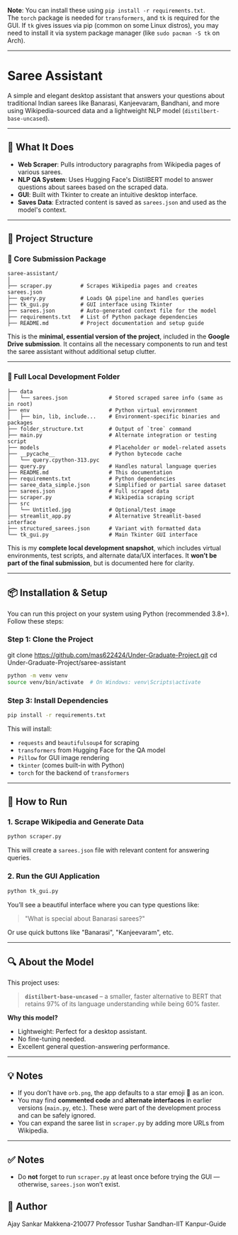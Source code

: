 **Note**: You can install these using `pip install -r requirements.txt`.  
The `torch` package is needed for `transformers`, and `tk` is required for the GUI. If `tk` gives issues via pip (common on some Linux distros), you may need to install it via system package manager (like `sudo pacman -S tk` on Arch).

---

# Saree Assistant

A simple and elegant desktop assistant that answers your questions about traditional Indian sarees like Banarasi, Kanjeevaram, Bandhani, and more using Wikipedia-sourced data and a lightweight NLP model (`distilbert-base-uncased`).

---

## 🧠 What It Does

- **Web Scraper**: Pulls introductory paragraphs from Wikipedia pages of various sarees.
- **NLP QA System**: Uses Hugging Face's DistilBERT model to answer questions about sarees based on the scraped data.
- **GUI**: Built with Tkinter to create an intuitive desktop interface.
- **Saves Data**: Extracted content is saved as `sarees.json` and used as the model's context.

---

## 📂 Project Structure

### 🔹 Core Submission Package

```text
saree-assistant/
│
├── scraper.py         # Scrapes Wikipedia pages and creates sarees.json
├── query.py           # Loads QA pipeline and handles queries
├── tk_gui.py          # GUI interface using Tkinter
├── sarees.json        # Auto-generated context file for the model
├── requirements.txt   # List of Python package dependencies
├── README.md          # Project documentation and setup guide
```

This is the **minimal, essential version of the project**, included in the **Google Drive submission**. It contains all the necessary components to run and test the saree assistant without additional setup clutter.

---

### 🔸 Full Local Development Folder

```text
├── data
│   └── sarees.json             # Stored scraped saree info (same as in root)
├── env                         # Python virtual environment
│   ├── bin, lib, include...    # Environment-specific binaries and packages
├── folder_structure.txt        # Output of `tree` command
├── main.py                     # Alternate integration or testing script
├── models                      # Placeholder or model-related assets
├── __pycache__                 # Python bytecode cache
│   └── query.cpython-313.pyc
├── query.py                    # Handles natural language queries
├── README.md                   # This documentation
├── requirements.txt            # Python dependencies
├── saree_data_simple.json      # Simplified or partial saree dataset
├── sarees.json                 # Full scraped data
├── scraper.py                  # Wikipedia scraping script
├── src
│   └── Untitled.jpg            # Optional/test image
├── streamlit_app.py            # Alternative Streamlit-based interface
├── structured_sarees.json      # Variant with formatted data
└── tk_gui.py                   # Main Tkinter GUI interface
```

This is my **complete local development snapshot**, which includes virtual environments, test scripts, and alternate data/UX interfaces. It **won’t be part of the final submission**, but is documented here for clarity.

---

## 📦 Installation & Setup

You can run this project on your system using Python (recommended 3.8+). Follow these steps:

### Step 1: Clone the Project

 git clone https://github.com/mas622424/Under-Graduate-Project.git
 cd Under-Graduate-Project/saree-assistant


```bash
python -m venv venv
source venv/bin/activate  # On Windows: venv\Scripts\activate
```

### Step 3: Install Dependencies

```bash
pip install -r requirements.txt
```

This will install:

- `requests` and `beautifulsoup4` for scraping
- `transformers` from Hugging Face for the QA model
- `Pillow` for GUI image rendering
- `tkinter` (comes built-in with Python)
- `torch` for the backend of `transformers`

---

## 🚀 How to Run

### 1. Scrape Wikipedia and Generate Data

```bash
python scraper.py
```

This will create a `sarees.json` file with relevant content for answering queries.

### 2. Run the GUI Application

```bash
python tk_gui.py
```

You’ll see a beautiful interface where you can type questions like:

> "What is special about Banarasi sarees?"

Or use quick buttons like "Banarasi", "Kanjeevaram", etc.

---

## 🔍 About the Model

This project uses:

> **`distilbert-base-uncased`** – a smaller, faster alternative to BERT that retains 97% of its language understanding while being 60% faster.

**Why this model?**
- Lightweight: Perfect for a desktop assistant.
- No fine-tuning needed.
- Excellent general question-answering performance.

---

## 💡 Notes

- If you don’t have `orb.png`, the app defaults to a star emoji 🌟 as an icon.
- You may find **commented code** and **alternate interfaces** in earlier versions (`main.py`, etc.). These were part of the development process and can be safely ignored.
- You can expand the saree list in `scraper.py` by adding more URLs from Wikipedia.

---

## ✅  Notes


- Do **not** forget to run `scraper.py` at least once before trying the GUI — otherwise, `sarees.json` won’t exist.


## 👤 Author

Ajay Sankar Makkena-210077
Professor Tushar Sandhan-IIT Kanpur-Guide
